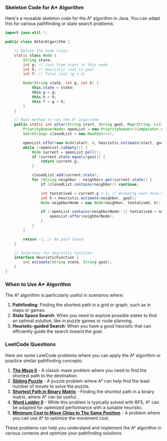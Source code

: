 ### Skeleton Code for A* Algorithm

Here's a reusable skeleton code for the A* algorithm in Java. You can adapt this for various pathfinding or state search problems:

```java
import java.util.*;

public class AStarAlgorithm {

    // Define the node class
    static class Node {
        String state;
        int g; // Cost from start to this node
        int h; // Heuristic cost to goal
        int f; // Total cost (g + h)

        Node(String state, int g, int h) {
            this.state = state;
            this.g = g;
            this.h = h;
            this.f = g + h;
        }
    }

    // Main method to run the A* algorithm
    public static int aStar(String start, String goal, Map<String, List<String>> neighbors, HeuristicFunction heuristic) {
        PriorityQueue<Node> openList = new PriorityQueue<>(Comparator.comparingInt(n -> n.f));
        Set<String> closedList = new HashSet<>();

        openList.offer(new Node(start, 0, heuristic.estimate(start, goal)));
        while (!openList.isEmpty()) {
            Node current = openList.poll();
            if (current.state.equals(goal)) {
                return current.g;
            }

            closedList.add(current.state);
            for (String neighbor : neighbors.get(current.state)) {
                if (closedList.contains(neighbor)) continue;

                int tentativeG = current.g + 1; // Assuming each move has a cost of 1
                int h = heuristic.estimate(neighbor, goal);
                Node neighborNode = new Node(neighbor, tentativeG, h);

                if (!openList.contains(neighborNode) || tentativeG < neighborNode.g) {
                    openList.offer(neighborNode);
                }
            }
        }

        return -1; // No path found
    }

    // Interface for heuristic function
    interface HeuristicFunction {
        int estimate(String state, String goal);
    }
}
```

### When to Use A* Algorithm

The A* algorithm is particularly useful in scenarios where:

1. **Pathfinding**: Finding the shortest path in a grid or graph, such as in maps or games.
2. **State Space Search**: When you need to explore possible states to find an optimal solution, like in puzzle games or route planning.
3. **Heuristic-guided Search**: When you have a good heuristic that can efficiently guide the search toward the goal.

### LeetCode Questions

Here are some LeetCode problems where you can apply the A* algorithm or practice similar pathfinding concepts:

1. **[The Maze II](https://leetcode.com/problems/the-maze-ii/)** - A classic maze problem where you need to find the shortest path to the destination.
2. **[Sliding Puzzle](https://leetcode.com/problems/sliding-puzzle/)** - A puzzle problem where A* can help find the least number of moves to solve the puzzle.
3. **[Shortest Path in Binary Matrix](https://leetcode.com/problems/shortest-path-in-binary-matrix/)** - Finding the shortest path in a binary matrix, where A* can be useful.
4. **[Word Ladder II](https://leetcode.com/problems/word-ladder-ii/)** - While this problem is typically solved with BFS, A* can be adapted for optimized performance with a suitable heuristic.
5. **[Minimum Cost to Move Chips to The Same Position](https://leetcode.com/problems/minimum-cost-to-move-chips-to-the-same-position/)** - A problem where you can use A* to optimize the movement cost.

These problems can help you understand and implement the A* algorithm in various contexts and optimize your pathfinding solutions.
